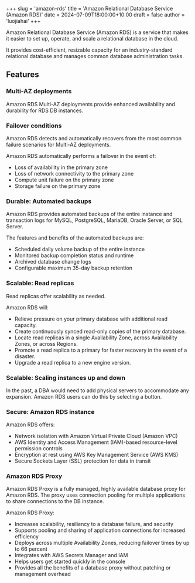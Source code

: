 +++
slug = 'amazon-rds'
title = 'Amazon Relational Database Service (Amazon RDS)'
date = 2024-07-09T18:00:00+10:00
draft = false
author = 'luojiahai'
+++

Amazon Relational Database Service (Amazon RDS) is a service that makes it easier to set up, operate, and scale a
relational database in the cloud.

It provides cost-efficient, resizable capacity for an industry-standard relational database and manages common database
administration tasks.

## Features

### Multi-AZ deployments

Amazon RDS Multi-AZ deployments provide enhanced availability and durability for RDS DB instances.

### Failover conditions

Amazon RDS detects and automatically recovers from the most common failure scenarios for Multi-AZ deployments.

Amazon RDS automatically performs a failover in the event of:

- Loss of availability in the primary zone
- Loss of network connectivity to the primary zone
- Compute unit failure on the primary zone
- Storage failure on the primary zone

### Durable: Automated backups

Amazon RDS provides automated backups of the entire instance and transaction logs for MySQL, PostgreSQL, MariaDB, Oracle
Server, or SQL Server.

The features and benefits of the automated backups are:

- Scheduled daily volume backup of the entire instance
- Monitored backup completion status and runtime
- Archived database change logs
- Configurable maximum 35-day backup retention

### Scalable: Read replicas

Read replicas offer scalability as needed.

Amazon RDS will:

- Relieve pressure on your primary database with additional read capacity.
- Create continuously synced read-only copies of the primary database.
- Locate read replicas in a single Availability Zone, across Availability Zones, or across Regions. 
- Promote a read replica to a primary for faster recovery in the event of a disaster.
- Upgrade a read replica to a new engine version.

### Scalable: Scaling instances up and down

In the past, a DBA would need to add physical servers to accommodate any expansion. Amazon RDS users can do this by
selecting a button.

### Secure: Amazon RDS instance

Amazon RDS offers:

- Network isolation with Amazon Virtual Private Cloud (Amazon VPC)
- AWS Identity and Access Management (IAM)-based resource-level permission controls
- Encryption at rest using AWS Key Management Service (AWS KMS)
- Secure Sockets Layer (SSL) protection for data in transit

### Amazon RDS Proxy

Amazon RDS Proxy is a fully managed, highly available database proxy for Amazon RDS. The proxy uses connection pooling
for multiple applications to share connections to the DB instance.

Amazon RDS Proxy:

- Increases scalability, resiliency to a database failure, and security
- Supports pooling and sharing of application connections for increased efficiency
- Deploys across multiple Availability Zones, reducing failover times by up to 66 percent
- Integrates with AWS Secrets Manager and IAM
- Helps users get started quickly in the console
- Provides all the benefits of a database proxy without patching or management overhead
